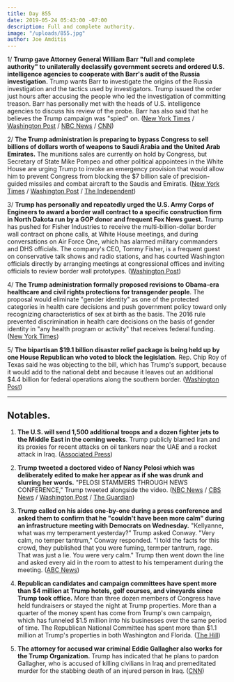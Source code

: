 ```yaml
---
title: Day 855
date: 2019-05-24 05:43:00 -07:00
description: Full and complete authority.
image: "/uploads/855.jpg"
author: Joe Amditis
---
```


1/ **Trump gave Attorney General William Barr "full and complete authority" to unilaterally declassify government secrets and ordered U.S. intelligence agencies to cooperate with Barr's audit of the Russia investigation.** Trump wants Barr to investigate the origins of the Russia investigation and the tactics used by investigators. Trump issued the order just hours after accusing the people who led the investigation of committing treason. Barr has personally met with the heads of U.S. intelligence agencies to discuss his review of the probe. Barr has also said that he believes the Trump campaign was "spied" on. ([New York Times](https://www.nytimes.com/2019/05/23/us/politics/trump-barr-intelligence.html) / [Washington Post](https://www.washingtonpost.com/politics/trump-gives-barr-power-to-declassify-intelligence-related-to-russia-probe/2019/05/23/06950e90-7dbc-11e9-8ede-f4abf521ef17_story.html?utm_term=.fa781c8143bc) / [NBC News](https://www.nbcnews.com/politics/politics-news/trump-moves-escalate-investigation-intel-agencies-n1009581) / [CNN](https://www.cnn.com/2019/05/23/politics/trump-intel-agencies/index.html))

2/ **The Trump administration is preparing to bypass Congress to sell billions of dollars worth of weapons to Saudi Arabia and the United Arab Emirates.** The munitions sales are currently on hold by Congress, but Secretary of State Mike Pompeo and other political appointees in the White House are urging Trump to invoke an emergency provision that would allow him to prevent Congress from blocking the $7 billion sale of precision-guided missiles and combat aircraft to the Saudis and Emiratis. ([New York Times](https://www.nytimes.com/2019/05/23/us/politics/trump-saudi-arabia-arms-sales.html) / [Washington Post](https://www.washingtonpost.com/world/national-security/trump-to-sidestep-congress-to-clear-arms-deals-benefitting-saudi-arabia-uae/2019/05/24/367f4990-7e4d-11e9-a5b3-34f3edf1351e_story.html?noredirect=on&utm_term=.331e63e26eeb) / [The Independent](https://www.independent.co.uk/news/world/americas/us-politics/trump-saudi-arabia-deal-bombs-uae-arms-trade-congress-yemen-a8929741.html))

3/ **Trump has personally and repeatedly urged the U.S. Army Corps of Engineers to award a border wall contract to a specific construction firm in North Dakota run by a GOP donor and frequent Fox News guest.** Trump has pushed for Fisher Industries to receive the multi-billion-dollar border wall contract on phone calls, at White House meetings, and during conversations on Air Force One, which has alarmed military commanders and DHS officials. The company's CEO, Tommy Fisher, is a frequent guest on conservative talk shows and radio stations, and has courted Washington officials directly by arranging meetings at congressional offices and inviting officials to review border wall prototypes. ([Washington Post](https://www.washingtonpost.com/immigration/he-always-brings-them-up-trump-tries-to-steer-border-wall-deal-to-north-dakota-firm/2019/05/23/92d3858c-7b30-11e9-8bb7-0fc796cf2ec0_story.html?utm_term=.eb70e74ee2c5))

4/ **The Trump administration formally proposed revisions to Obama-era healthcare and civil rights protections for transgender people**. The proposal would eliminate "gender identity" as one of the protected categories in health care decisions and push government policy toward only recognizing characteristics of sex at birth as the basis. The 2016 rule prevented discrimination in health care decisions on the basis of gender identity in "any health program or activity" that receives federal funding. ([New York Times](https://www.nytimes.com/2019/05/24/us/politics/donald-trump-transgender-protections.html))

5/ **The bipartisan $19.1 billion disaster relief package is being held up by one House Republican who voted to block the legislation.** Rep. Chip Roy of Texas said he was objecting to the bill, which has Trump's support, because it would add to the national debt and because it leaves out an additional $4.4 billion for federal operations along the southern border. ([Washington Post](https://www.washingtonpost.com/business/economy/191-billion-in-nationwide-disaster-aid-stalls-in-house-after-single-republican-objects/2019/05/24/76a926ca-7e30-11e9-8ede-f4abf521ef17_story.html?utm_term=.eadc321487b3))

---

## Notables.

1. **The U.S. will send 1,500 additional troops and a dozen fighter jets to the Middle East in the coming weeks**. Trump publicly blamed Iran and its proxies for recent attacks on oil tankers near the UAE and a rocket attack in Iraq. ([Associated Press](https://apnews.com/10044ee6ce494283ba4c2e7f86f7b650))

2. **Trump tweeted a doctored video of Nancy Pelosi which was deliberately edited to make her appear as if she was drunk and slurring her words.** "PELOSI STAMMERS THROUGH NEWS CONFERENCE," Trump tweeted alongside the video. ([NBC News](https://www.nbcnews.com/politics/donald-trump/another-attack-trump-tweets-video-pelosi-tripping-over-words-n1009551) / [CBS News](https://www.cbsnews.com/news/trump-tweets-heavily-edited-video-of-pelosi-played-by-fox-news/) / [Washington Post](https://www.washingtonpost.com/technology/2019/05/23/faked-pelosi-videos-slowed-make-her-appear-drunk-spread-across-social-media/?noredirect=on&utm_term=.a939fc16bc9a) / [The Guardian](https://www.theguardian.com/technology/2019/may/24/facebook-leaves-fake-nancy-pelosi-video-on-site))

3. **Trump called on his aides one-by-one during a press conference and asked them to confirm that he "couldn't have been more calm" during an infrastructure meeting with Democrats on Wednesday.** "Kellyanne, what was my temperament yesterday?” Trump asked Conway. "Very calm, no temper tantrum," Conway responded. "I told the facts for this crowd, they published that you were fuming, termper tantrum, rage. That was just a lie. You were very calm." Trump then went down the line and asked every aid in the room to attest to his temperament during the meeting. ([ABC News](https://abcnews.go.com/Politics/president-trump-calls-aides-affirm-calm-wednesdays-meeting/story?id=63240105))

4. **Republican candidates and campaign committees have spent more than $4 million at Trump hotels, golf courses, and vineyards since Trump took office.** More than three dozen members of Congress have held fundraisers or stayed the night at Trump properties. More than a quarter of the money spent has come from Trump's own campaign, which has funneled $1.5 million into his businesses over the same period of time. The Republican National Committee has spent more than $1.1 million at Trump's properties in both Washington and Florida. ([The Hill](https://thehill.com/homenews/campaign/445307-republicans-spend-more-than-4-million-at-trump-properties))

5. **The attorney for accused war criminal Eddie Gallagher also works for the Trump Organization.** Trump has indicated that he plans to pardon Gallagher, who is accused of killing civilians in Iraq and premeditated murder for the stabbing death of an injured person in Iraq. ([CNN](https://www.cnn.com/2019/05/24/politics/navy-seal-chief-eddie-gallagher-defense-team-trump/index.html))